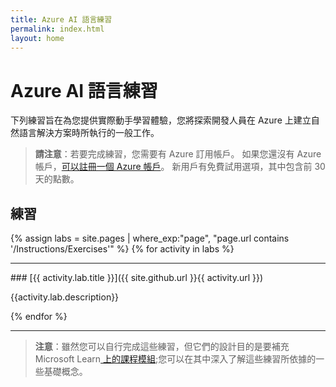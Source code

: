 ```yaml
---
title: Azure AI 語言練習
permalink: index.html
layout: home
---
```


# Azure AI 語言練習

下列練習旨在為您提供實際動手學習體驗，您將探索開發人員在 Azure 上建立自然語言解決方案時所執行的一般工作。 

> **請注意**：若要完成練習，您需要有 Azure 訂用帳戶。 如果您還沒有 Azure 帳戶，[可以註冊一個 Azure 帳戶](https://azure.microsoft.com/free)。 新用戶有免費試用選項，其中包含前 30 天的點數。

## 練習

{% assign labs = site.pages | where_exp:"page", "page.url contains '/Instructions/Exercises'" %} {% for activity in labs  %}
<hr>
### [{{ activity.lab.title }}]({{ site.github.url }}{{ activity.url }})

{{activity.lab.description}}

{% endfor %}

<hr>

> **注意**：雖然您可以自行完成這些練習，但它們的設計目的是要補充Microsoft Learn[ 上的課程模組](https://learn.microsoft.com/training/paths/develop-language-solutions-azure-ai/);您可以在其中深入了解這些練習所依據的一些基礎概念。 
